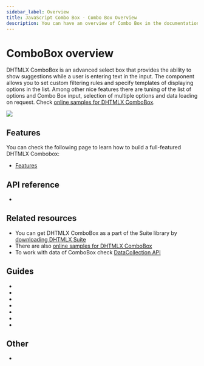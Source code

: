 ```yaml
---
sidebar_label: Overview
title: JavaScript Combo Box - Combo Box Overview 
description: You can have an overview of Combo Box in the documentation of the DHTMLX JavaScript UI library. Browse developer guides and API reference, try out code examples and live demos, and download a free 30-day evaluation version of DHTMLX Suite.
---
```


# ComboBox overview

DHTMLX ComboBox is an advanced select box that provides the ability to show suggestions while a user is entering text in the input. The component allows you to set custom filtering rules and specify templates of 
displaying options in the list. Among other nice features there are tuning of the list of options and Combo Box input, selection of multiple options and data loading on request.
Check [online samples for DHTMLX ComboBox](https://snippet.dhtmlx.com/all?tag=combobox).

![](../assets/combo/combo_front.png)

## Features

You can check the following page to learn how to build a full-featured DHTMLX Combobox:

- [Features](combobox/features.md)

## API reference

- [](api/api_overview.md)

## Related resources

- You can get DHTMLX ComboBox as a part of the Suite library by [downloading DHTMLX Suite](https://dhtmlx.com/docs/products/dhtmlxSuite/download.shtml)
- There are also [online samples for DHTMLX ComboBox](https://snippet.dhtmlx.com/all?tag=combobox)
- To work with data of ComboBox check [DataCollection API](data_collection.md)

## Guides

- [](how_to_start.md)
- [](configuration.md)
- [](localization.md)
- [](adding_options.md)
- [](work_with_combo.md)
- [](customization.md)
- [](handling_events.md)

## Other

- [](../migration.md)
